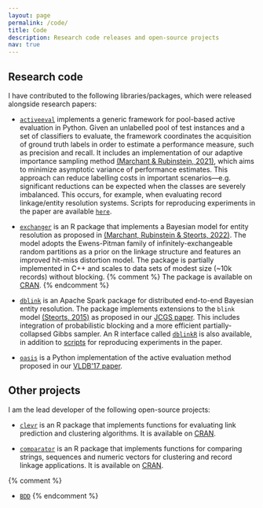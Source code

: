 ```yaml
---
layout: page
permalink: /code/
title: Code
description: Research code releases and open-source projects
nav: true
---
```


## Research code

I have contributed to the following libraries/packages, which were released alongside research papers:

* [`activeeval`](https://github.com/ngmarchant/activeeval) implements a generic framework for 
  pool-based active evaluation in Python.
  Given an unlabelled pool of test instances and a set of classifiers to evaluate, the framework coordinates the 
  acquisition of ground truth labels in order to estimate a performance measure, such as precision and recall.
  It includes an implementation of our adaptive importance sampling method [(Marchant & Rubinstein, 2021)](/publications/#marchant2021needle),
  which aims to minimize asymptotic variance of performance estimates.
  This approach can reduce labelling costs in important scenarios—e.g. significant reductions can be expected when 
  the classes are severely imbalanced. 
  This occurs, for example, when evaluating record linkage/entity resolution systems.
  Scripts for reproducing experiments in the paper are available [`here`](https://github.com/ngmarchant/ativeeval-experiments).

* [`exchanger`](https://github.com/cleanzr/exchanger) is an R package that implements a Bayesian 
  model for entity resolution as proposed in [(Marchant, Rubinstein & Steorts, 2022)](/publications/#marchant2022bayesian). 
  The model adopts the Ewens-Pitman family of infinitely-exchangeable random partitions as a prior on the linkage 
  structure and features an improved hit-miss distortion model. 
  The package is partially implemented in C++ and scales to data sets of modest size (~10k records) without 
  blocking.
  {% comment %} 
  The package is available on [CRAN](https://cran.r-project.org/web/packages/exchanger/). 
  {% endcomment %}

* [`dblink`](https://github.com/cleanzr/dblink) is an Apache Spark package for distributed 
  end-to-end Bayesian entity resolution. 
  The package implements extensions to the `blink` model [(Steorts, 2015)](http://doi.org/10.1214/15-BA965SI) 
  as proposed in our [JCGS paper](/publications/#marchant2020dblink). 
  This includes integration of probabilistic blocking and a more efficient partially-collapsed Gibbs sampler. 
  An R interface called [`dblinkR`](https://github.com/cleanzr/dblinkR) is also available, in 
  addition to [scripts](https://github.com/cleanzr/dblink-experiments) for reproducing experiments 
  in the paper.

* [`oasis`](https://github.com/ngmarchant/oasis) is a Python implementation of the active 
  evaluation method proposed in our [VLDB'17 paper](/publications/#marchant2017search). 


## Other projects

I am the lead developer of the following open-source projects:

* [`clevr`](https://github.com/cleanzr/clevr) is an R package that implements functions for 
  evaluating link prediction and clustering algorithms.
  It is available on [CRAN](https://cran.r-project.org/web/packages/clevr/).

* [`comparator`](https://github.com/ngmarchant/comparator) is an R package that implements 
  functions for comparing strings, sequences and numeric vectors for clustering and record linkage applications. 
  It is available on [CRAN](https://cran.r-project.org/web/packages/comparator/).
  
{% comment %} 
* [`BDD`](https://github.com/cleanzr/bdd) 
{% endcomment %}

